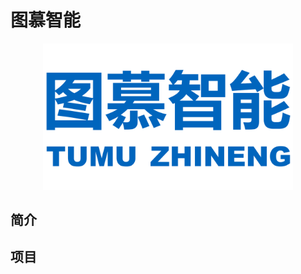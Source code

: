 # 图慕智能

<p align="center"> <img alt="Logo" src="https://github.com/tumuzhineng/.github/blob/main/profile/logo.png", width = "400";></p>

## 简介

## 项目

